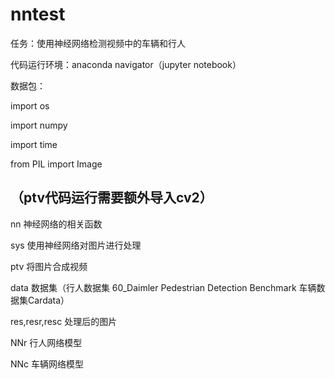 # nntest

任务：使用神经网络检测视频中的车辆和行人

代码运行环境：anaconda navigator（jupyter notebook）

数据包：

import os

import numpy

import time

from PIL import Image

（ptv代码运行需要额外导入cv2）
------------------------------------------------------------------------------------------------
nn    神经网络的相关函数

sys   使用神经网络对图片进行处理

ptv   将图片合成视频

data 数据集（行人数据集 60_Daimler Pedestrian Detection Benchmark  车辆数据集Cardata）

res,resr,resc 处理后的图片

NNr 行人网络模型

NNc 车辆网络模型

